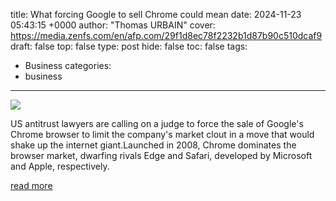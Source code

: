 title: What forcing Google to sell Chrome could mean
date: 2024-11-23 05:43:15 +0000
author: "Thomas URBAIN"
cover: https://media.zenfs.com/en/afp.com/29f1d8ec78f2232b1d87b90c510dcaf9
draft: false
top: false
type: post
hide: false
toc: false
tags:
  - Business
categories:
  - business
---

![](https://media.zenfs.com/en/afp.com/29f1d8ec78f2232b1d87b90c510dcaf9)

US antitrust lawyers are calling on a judge to force the sale of Google's Chrome browser to limit the company's market clout in a move that would shake up the internet giant.Launched in 2008, Chrome dominates the browser market, dwarfing rivals Edge and Safari, developed by Microsoft and Apple, respectively.

[read more](https://www.yahoo.com/news/forcing-google-sell-chrome-could-054315188.html)
